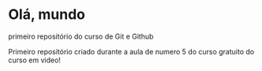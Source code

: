 # Olá, mundo
 primeiro repositório do curso de Git e Github

Primeiro repositório criado durante a aula de numero 5 do curso gratuito do curso em video!